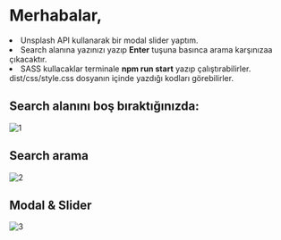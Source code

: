 # Merhabalar,

<li>Unsplash API kullanarak bir modal slider yaptım.
<li>Search alanına yazınızı yazıp <strong>Enter</strong> tuşuna basınca arama karşınızaa çıkacaktır.
<li>SASS kullacaklar terminale <strong>npm run start</strong> yazıp çalıştırabilirler. dist/css/style.css dosyanın içinde yazdığı kodları görebilirler.

## Search alanını boş bıraktığınızda: 
![1](https://github.com/kaannbass/Otek/assets/73648199/ba08f2a2-a4ea-4c60-b5ba-0bc931e3fae1)

## Search arama 
  ![2](https://github.com/kaannbass/Otek/assets/73648199/d0651f94-e948-4136-833d-e64eb6f60945)

  ## Modal & Slider
  ![3](https://github.com/kaannbass/Otek/assets/73648199/319b86ed-c828-47f0-98fe-68ee6b4f45ec)
